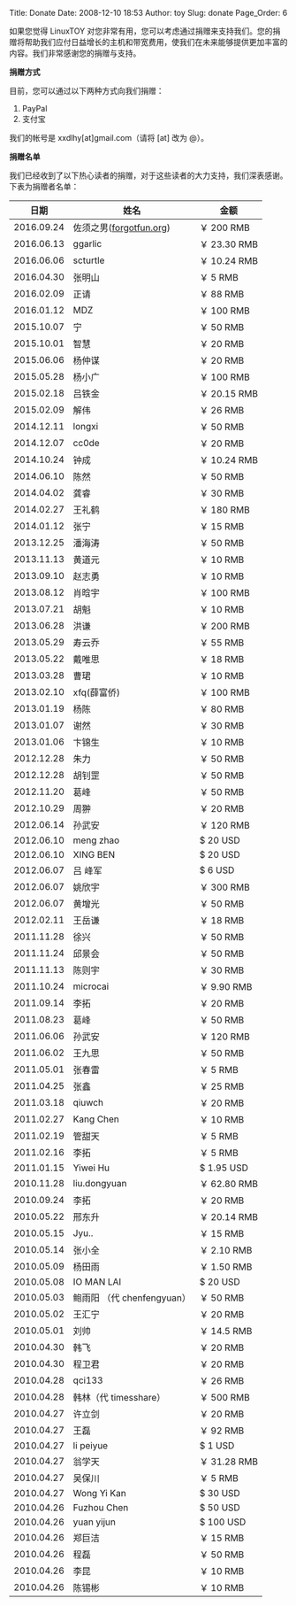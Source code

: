 Title: Donate
Date: 2008-12-10 18:53
Author: toy
Slug: donate
Page_Order: 6

如果您觉得 LinuxTOY 对您非常有用，您可以考虑通过捐赠来支持我们。您的捐赠将帮助我们应付日益增长的主机和带宽费用，使我们在未来能够提供更加丰富的内容。我们非常感谢您的捐赠与支持。

**捐赠方式**

目前，您可以通过以下两种方式向我们捐赠：

1. PayPal
2. 支付宝

我们的帐号是 xxdlhy[at]gmail.com（请将 [at] 改为 @）。

**捐赠名单**

我们已经收到了以下热心读者的捐赠，对于这些读者的大力支持，我们深表感谢。下表为捐赠者名单：

日期         | 姓名                         | 金额         
------------ | ---------------------------- | -------------
2016.09.24   | 佐须之男([forgotfun.org][f]) | ￥ 200 RMB
2016.06.13   | ggarlic                      | ￥ 23.30 RMB
2016.06.06   | scturtle                     | ￥ 10.24 RMB
2016.04.30   | 张明山                       | ￥ 5 RMB
2016.02.09   | 正请                         | ￥ 88 RMB
2016.01.12   | MDZ                          | ￥ 100 RMB
2015.10.07   | 宁                           | ￥ 50 RMB
2015.10.01   | 智慧                         | ￥ 20 RMB
2015.06.06   | 杨仲谋                       | ￥ 20 RMB
2015.05.28   | 杨小广                       | ￥ 100 RMB
2015.02.18   | 吕铁金                       | ￥ 20.15 RMB
2015.02.09   | 解伟                         | ￥ 26 RMB
2014.12.11   | longxi                       | ￥ 50 RMB
2014.12.07   | cc0de                        | ￥ 20 RMB
2014.10.24   | 钟成                         | ￥ 10.24 RMB
2014.06.10   | 陈然                         | ￥ 50 RMB
2014.04.02   | 龚睿                         | ￥ 30 RMB
2014.02.27   | 王礼鹤                       | ￥ 180 RMB
2014.01.12   | 张宁                         | ￥ 15 RMB
2013.12.25   | 潘海涛                       | ￥ 50 RMB
2013.11.13   | 黄道元                       | ￥ 10 RMB
2013.09.10   | 赵志勇                       | ￥ 10 RMB
2013.08.12   | 肖晗宇                       | ￥ 100 RMB
2013.07.21   | 胡魁                         | ￥ 10 RMB
2013.06.28   | 洪谦                         | ￥ 200 RMB
2013.05.29   | 寿云乔                       | ￥ 55 RMB
2013.05.22   | 戴唯思                       | ￥ 18 RMB
2013.03.28   | 曹珺                         | ￥ 10 RMB
2013.02.10   | xfq(薛富侨)                  | ￥ 100 RMB
2013.01.19   | 杨陈                         | ￥ 80 RMB
2013.01.07   | 谢然                         | ￥ 30 RMB
2013.01.06   | 卞锦生                       | ￥ 10 RMB
2012.12.28   | 朱力                         | ￥ 50 RMB
2012.12.28   | 胡钊罡                       | ￥ 50 RMB
2012.11.20   | 葛峰                         | ￥ 50 RMB
2012.10.29   | 周翀                         | ￥ 20 RMB
2012.06.14   | 孙武安                       | ￥ 120 RMB
2012.06.10   | meng zhao                    | $ 20 USD
2012.06.10   | XING BEN                     | $ 20 USD
2012.06.07   | 吕 峰军                      | $ 6 USD
2012.06.07   | 姚欣宇                       | ￥ 300 RMB
2012.06.07   | 黄增光                       | ￥ 50 RMB
2012.02.11   | 王岳谦                       | ￥ 18 RMB
2011.11.28   | 徐兴                         | ￥ 50 RMB
2011.11.24   | 邱景会                       | ￥ 50 RMB
2011.11.13   | 陈则宇                       | ￥ 30 RMB
2011.10.24   | microcai                     | ￥ 9.90 RMB
2011.09.14   | 李拓                         | ￥ 20 RMB
2011.08.23   | 葛峰                         | ￥ 50 RMB
2011.06.06   | 孙武安                       | ￥ 120 RMB
2011.06.02   | 王九思                       | ￥ 50 RMB
2011.05.01   | 张春雷                       | ￥ 5 RMB
2011.04.25   | 张鑫                         | ￥ 25 RMB
2011.03.18   | qiuwch                       | ￥ 20 RMB
2011.02.27   | Kang Chen                    | ￥ 10 RMB
2011.02.19   | 管甜天                       | ￥ 5 RMB
2011.02.16   | 李拓                         | ￥ 5 RMB
2011.01.15   | Yiwei Hu                     | $ 1.95 USD
2010.11.28   | liu.dongyuan                 | ￥ 62.80 RMB
2010.09.24   | 李拓                         | ￥ 20 RMB
2010.05.22   | 邢东升                       | ￥ 20.14 RMB
2010.05.15   | Jyu..                        | ￥ 15 RMB
2010.05.14   | 张小全                       | ￥ 2.10 RMB
2010.05.09   | 杨田雨                       | ￥ 1.50 RMB
2010.05.08   | IO MAN LAI                   | $ 20 USD
2010.05.03   | 鲍雨阳 （代 chenfengyuan）   | ￥ 50 RMB
2010.05.02   | 王汇宁                       | ￥ 20 RMB
2010.05.01   | 刘帅                         | ￥ 14.5 RMB
2010.04.30   | 韩飞                         | ￥ 20 RMB
2010.04.30   | 程卫君                       | ￥ 20 RMB
2010.04.28   | qci133                       | ￥ 26 RMB
2010.04.28   | 韩林（代 timesshare）        | ￥ 500 RMB
2010.04.27   | 许立剑                       | ￥ 20 RMB
2010.04.27   | 王磊                         | ￥ 92 RMB
2010.04.27   | li peiyue                    | $ 1 USD
2010.04.27   | 翁学天                       | ￥ 31.28 RMB
2010.04.27   | 吴保川                       | ￥ 5 RMB
2010.04.27   | Wong Yi Kan                  | $ 30 USD
2010.04.26   | Fuzhou Chen                  | $ 50 USD
2010.04.26   | yuan yijun                   | $ 100 USD
2010.04.26   | 郑巨洁                       | ￥ 15 RMB
2010.04.26   | 程磊                         | ￥ 50 RMB
2010.04.26   | 李昆                         | ￥ 10 RMB
2010.04.26   | 陈锡彬                       | ￥ 10 RMB

[f]: http://forgotfun.org
